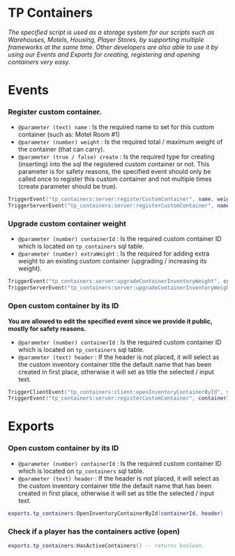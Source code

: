# TP Containers

*The specified script is used as a storage system for our scripts such as Warehouses, Motels, Housing, Player Stores, by supporting multiple frameworks at the same time.  Other developers are also able to use it by using our Events and Exports for creating, registering and opening containers very easy.*

# Events

### Register custom container.

- `@parameter (text) name` : Is the required name to set for this custom container (such as: Motel Room #1)
- `@parameter (number) weight` : Is the required total / maximum weight of the container (that can carry).
- `@parameter (true / false) create` : Is the required type for creating (inserting) into the sql the registered custom container or not. This parameter is for safety reasons, the specified event should only be called once to register this custom container and not multiple times (create parameter should be true).

```lua
TriggerEvent("tp_containers:server:registerCustomContainer", name, weight, create) -- Server side to server side.
TriggerServerEvent("tp_containers:server:registerCustomContainer", name, weight, create) -- Client side to server side.
```

### Upgrade custom container weight

- `@parameter (number) containerId` : Is the required custom container ID which is located on `tp_containers` sql table.
- `@parameter (number) extraWeight` : Is the required for adding extra weight to an existing custom container (upgrading / increasing its weight).

```lua
TriggerEvent("tp_containers:server:upgradeContainerInventoryWeight", containerId, extraWeight) -- Server side to server side.
TriggerServerEvent("tp_containers:server:upgradeContainerInventoryWeight", containerId, extraWeight) -- Client side to server side.
```

### Open custom container by its ID

**You are allowed to edit the specified event since we provide it public, mostly for safety reasons.**

- `@parameter (number) containerId` : Is the required custom container ID which is located on `tp_containers` sql table.
- `@parameter (text) header` : If the header is not placed, it will select as the custom inventory container title the default name that has been created in first place, otherwise it will set as title the selected / input text.

```lua
TriggerClientEvent("tp_containers:client:openInventoryContainerById", source, containerId, header) -- Server side to client side.
TriggerEvent("tp_containers:server:registerCustomContainer", containerId, header) -- Client side to client side.
```

# Exports

### Open custom container by its ID

- `@parameter (number) containerId` : Is the required custom container ID which is located on `tp_containers` sql table.
- `@parameter (text) header` : If the header is not placed, it will select as the custom inventory container title the default name that has been created in first place, otherwise it will set as title the selected / input text.

```lua
exports.tp_containers:OpenInventoryContainerById(containerId, header)
```

### Check if a player has the containers active (open)

```lua
exports.tp_containers:HasActiveContainers() -- returns boolean.
```
